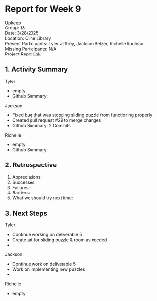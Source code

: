 # Report for Week 9 #
Upkeep <br />
Group: 13<br />
Date: 3/28/2025<br />
Location: Cline Library<br />
Present Participants: Tyler Jeffrey, Jackson Belzer, Richelle Rouleau<br />
Missing Participants: N/A<br />
Project Repo: [link](https://github.com/TJeffrey237/CS386Project.git)

## 1. Activity Summary ##
Tyler
- empty
- Github Summary: 

Jackson
- Fixed bug that was stopping sliding puzzle from functioning properly
- Created pull request #29 to merge changes
- Github Summary: 2 Commits

Richelle
- empty
- Github Summary: 

## 2. Retrospective ##
1. Appreciations: 
2. Successes: 
3. Failures: 
4. Barriers: 
5. What we should try next time: 

## 3. Next Steps ##
Tyler
- Continue working on deliverable 5
- Create art for sliding puzzle & room as needed
- 

Jackson 
- Continue work on deliverable 5
- Work on implementing new puzzles
- 

Richelle
- empty
